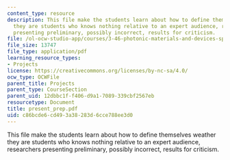 ```yaml
---
content_type: resource
description: This file make the students learn about how to define themselves weather
  they are students who knows nothing relative to an expert audience, researchers
  presenting preliminary, possibly incorrect, results for criticism.
file: /ol-ocw-studio-app/courses/3-46-photonic-materials-and-devices-spring-2006/c86bcde6cd493a38283d6cce788ee3d0_present_prep.pdf
file_size: 13747
file_type: application/pdf
learning_resource_types:
- Projects
license: https://creativecommons.org/licenses/by-nc-sa/4.0/
ocw_type: OCWFile
parent_title: Projects
parent_type: CourseSection
parent_uid: 12dbbc1f-f406-d9a1-7089-339cbf2567eb
resourcetype: Document
title: present_prep.pdf
uid: c86bcde6-cd49-3a38-283d-6cce788ee3d0
---
```

This file make the students learn about how to define themselves weather they are students who knows nothing relative to an expert audience, researchers presenting preliminary, possibly incorrect, results for criticism.